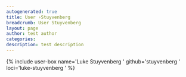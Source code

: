 ```yaml
---
autogenerated: true
title: User ›Stuyvenberg
breadcrumb: User Stuyvenberg
layout: page
author: test author
categories: 
description: test description
---
```


{% include user-box name='Luke Stuyvenberg ' github='stuyvenberg ' loci='luke-stuyvenberg ' %}

